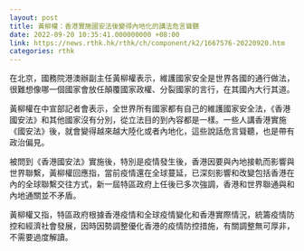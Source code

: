 ```yaml
---
layout: post
title: 黃柳權：香港實施國安法後變得內地化的講法危言聳聽
date: 2022-09-20 10:35:41.000000000 +08:00
link: https://news.rthk.hk/rthk/ch/component/k2/1667576-20220920.htm
categories: rthk
---
```


在北京，國務院港澳辦副主任黃柳權表示，維護國家安全是世界各國的通行做法，很難想像哪一個國家會放任顛覆國家政權、分裂國家的言行，在其國內大行其道。

黃柳權在中宣部記者會表示，全世界所有國家都有自己的維護國家安全法，《香港國安法》和其他國家沒有分別，從立法目的到內容都是一樣。一些人講香港實施《國安法》後，就會變得越來越大陸化或者內地化，這些說話危言聳聽，也是帶有政治偏見。

被問到《香港國安法》實施後，特別是疫情發生後，香港因要與內地接軌而影響與世界聯繫，黃柳權回應指，當前疫情還在全球蔓延，已深刻影響和改變包括香港在內的全球聯繫交往方式，新一屆特區政府上任後已多次強調，香港和世界聯通與和內地通關並不矛盾。

黃柳權又指，特區政府根據香港疫情和全球疫情變化和香港實際情況，統籌疫情防控和經濟社會發展，因時因勢調整優化香港的疫情防控措施，有關調整無可厚非，不需要過度解讀。
